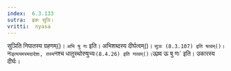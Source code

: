 ```yaml
---
index:  6.3.133
sutra:  इकः सुञि।
vritti:  nyasa
---
```


सुञिति निपातस्य ग्रहणम्()। `अभि षु णः` इति। अभिशब्दस्य दीर्घत्वम्()। `सुञः (8.3.107) इति षत्वम्()। `नः` इत्ययमस्मदादेशः, तस्य `नश्च धातुस्थोरुषुभ्यः` (8.4.26) इति णत्वम्()। `ऊष्र्व ऊ षु णः` इति। उकारस्य दीर्घः।
